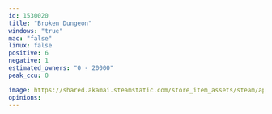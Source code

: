 ```yaml
---
id: 1530020
title: "Broken Dungeon"
windows: "true"
mac: "false"
linux: false
positive: 6
negative: 1
estimated_owners: "0 - 20000"
peak_ccu: 0

image: https://shared.akamai.steamstatic.com/store_item_assets/steam/apps/1530020/header.jpg?t=1619316741
opinions:
---
```

